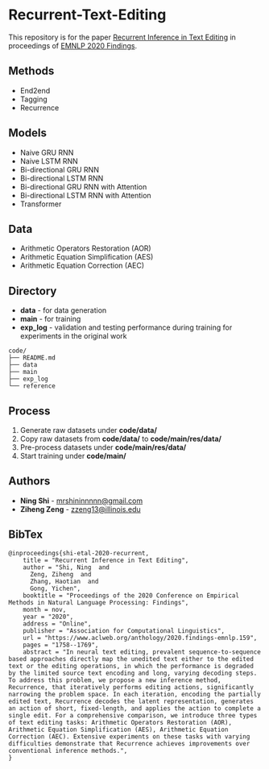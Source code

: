 # Recurrent-Text-Editing

This repository is for the paper [Recurrent Inference in Text Editing](https://www.aclweb.org/anthology/2020.findings-emnlp.159/) in proceedings of [EMNLP 2020 Findings](https://www.aclweb.org/anthology/volumes/2020.findings-emnlp/).

## Methods
+ End2end
+ Tagging
+ Recurrence

## Models
+ Naive GRU RNN
+ Naive LSTM RNN
+ Bi-directional GRU RNN
+ Bi-directional LSTM RNN
+ Bi-directional GRU RNN with Attention
+ Bi-directional LSTM RNN with Attention
+ Transformer

## Data
+ Arithmetic Operators Restoration (AOR)
+ Arithmetic Equation Simplification (AES)
+ Arithmetic Equation Correction (AEC)

## Directory
+ **data** - for data generation
+ **main** - for training 
+ **exp_log** - validation and testing performance during training for experiments in the original work
```
code/
├── README.md
├── data
├── main
├── exp_log
└── reference
```

## Process
1. Generate raw datasets under **code/data/**
2. Copy raw datasets from **code/data/** to **code/main/res/data/**
3. Pre-process datasets under **code/main/res/data/**
4. Start training under **code/main/**

## Authors
* **Ning Shi** - mrshininnnnn@gmail.com
* **Ziheng Zeng** - zzeng13@illinois.edu

## BibTex
```
@inproceedings{shi-etal-2020-recurrent,
    title = "Recurrent Inference in Text Editing",
    author = "Shi, Ning  and
      Zeng, Ziheng  and
      Zhang, Haotian  and
      Gong, Yichen",
    booktitle = "Proceedings of the 2020 Conference on Empirical Methods in Natural Language Processing: Findings",
    month = nov,
    year = "2020",
    address = "Online",
    publisher = "Association for Computational Linguistics",
    url = "https://www.aclweb.org/anthology/2020.findings-emnlp.159",
    pages = "1758--1769",
    abstract = "In neural text editing, prevalent sequence-to-sequence based approaches directly map the unedited text either to the edited text or the editing operations, in which the performance is degraded by the limited source text encoding and long, varying decoding steps. To address this problem, we propose a new inference method, Recurrence, that iteratively performs editing actions, significantly narrowing the problem space. In each iteration, encoding the partially edited text, Recurrence decodes the latent representation, generates an action of short, fixed-length, and applies the action to complete a single edit. For a comprehensive comparison, we introduce three types of text editing tasks: Arithmetic Operators Restoration (AOR), Arithmetic Equation Simplification (AES), Arithmetic Equation Correction (AEC). Extensive experiments on these tasks with varying difficulties demonstrate that Recurrence achieves improvements over conventional inference methods.",
}
```
